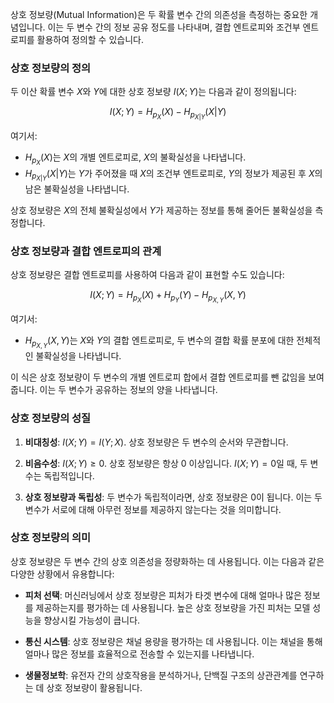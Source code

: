 상호 정보량(Mutual Information)은 두 확률 변수 간의 의존성을 측정하는 중요한 개념입니다. 이는 두 변수 간의 정보 공유 정도를 나타내며, 결합 엔트로피와 조건부 엔트로피를 활용하여 정의할 수 있습니다.

### 상호 정보량의 정의

두 이산 확률 변수 $X$와 $Y$에 대한 상호 정보량 $I(X; Y)$는 다음과 같이 정의됩니다:

$$
I(X; Y) = H_{p_X}(X) - H_{p_{X|Y}}(X|Y)
$$

여기서:
- $H_{p_X}(X)$는 $X$의 개별 엔트로피로, $X$의 불확실성을 나타냅니다.
- $H_{p_{X|Y}}(X|Y)$는 $Y$가 주어졌을 때 $X$의 조건부 엔트로피로, $Y$의 정보가 제공된 후 $X$의 남은 불확실성을 나타냅니다.

상호 정보량은 $X$의 전체 불확실성에서 $Y$가 제공하는 정보를 통해 줄어든 불확실성을 측정합니다.

### 상호 정보량과 결합 엔트로피의 관계

상호 정보량은 결합 엔트로피를 사용하여 다음과 같이 표현할 수도 있습니다:

$$
I(X; Y) = H_{p_X}(X) + H_{p_Y}(Y) - H_{p_{X,Y}}(X, Y)
$$

여기서:
- $H_{p_{X,Y}}(X, Y)$는 $X$와 $Y$의 결합 엔트로피로, 두 변수의 결합 확률 분포에 대한 전체적인 불확실성을 나타냅니다.

이 식은 상호 정보량이 두 변수의 개별 엔트로피 합에서 결합 엔트로피를 뺀 값임을 보여줍니다. 이는 두 변수가 공유하는 정보의 양을 나타냅니다.

### 상호 정보량의 성질

1. **비대칭성**: $I(X; Y) = I(Y; X)$. 상호 정보량은 두 변수의 순서와 무관합니다.
   
2. **비음수성**: $I(X; Y) \geq 0$. 상호 정보량은 항상 0 이상입니다. $I(X; Y) = 0$일 때, 두 변수는 독립적입니다.

3. **상호 정보량과 독립성**: 두 변수가 독립적이라면, 상호 정보량은 0이 됩니다. 이는 두 변수가 서로에 대해 아무런 정보를 제공하지 않는다는 것을 의미합니다.

### 상호 정보량의 의미

상호 정보량은 두 변수 간의 상호 의존성을 정량화하는 데 사용됩니다. 이는 다음과 같은 다양한 상황에서 유용합니다:

- **피처 선택**: 머신러닝에서 상호 정보량은 피처가 타겟 변수에 대해 얼마나 많은 정보를 제공하는지를 평가하는 데 사용됩니다. 높은 상호 정보량을 가진 피처는 모델 성능을 향상시킬 가능성이 큽니다.

- **통신 시스템**: 상호 정보량은 채널 용량을 평가하는 데 사용됩니다. 이는 채널을 통해 얼마나 많은 정보를 효율적으로 전송할 수 있는지를 나타냅니다.

- **생물정보학**: 유전자 간의 상호작용을 분석하거나, 단백질 구조의 상관관계를 연구하는 데 상호 정보량이 활용됩니다.
